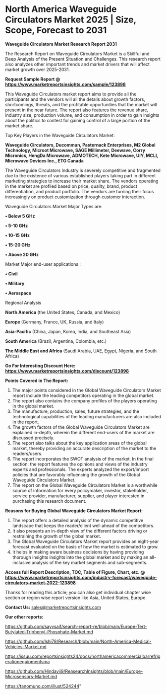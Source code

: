 # North America Waveguide Circulators Market 2025 | Size, Scope, Forecast to 2031

<strong>Waveguide Circulators Market Research Report 2031</strong>

The Research Report on Waveguide Circulators Market is a Skillful and Deep Analysis of the Present Situation and Challenges. This research report also analyzes other important trends and market drivers that will affect market growth over 2025-2031.

<strong>Request Sample Report @ <a href=https://www.marketreportsinsights.com/sample/123898>https://www.marketreportsinsights.com/sample/123898</a></strong>

This Waveguide Circulators market report aims to provide all the participants and the vendors will all the details about growth factors, shortcomings, threats, and the profitable opportunities that the market will present in the near future. The report also features the revenue share, industry size, production volume, and consumption in order to gain insights about the politics to contest for gaining control of a large portion of the market share.

Top Key Players in the Waveguide Circulators Market:

<strong>Waveguide Circulators, Ducommun, Pasternack Enterprises, M2 Global Technology, Microot Microwave, SAGE Millimeter, Deewave, Corry Micronics, HengDa Microwave, ADMOTECH, Kete Microwave, UIY, MCLI, Microwave Devices Inc., ETG Canada</strong>

The Waveguide Circulators Industry is severely competitive and fragmented due to the existence of various established players taking part in different marketing strategies to increase their market share. The vendors operating in the market are profiled based on price, quality, brand, product differentiation, and product portfolio. The vendors are turning their focus increasingly on product customization through customer interaction.

Waveguide Circulators Market Major Types are:

<strong>• Below 5 GHz

• 5-10 GHz

• 10-15 GHz

• 15-20 GHz

• Above 20 GHz</strong>

Market Major end-user applications :

<strong>• Civil

• Military

• Aerospace</strong>

Regional Analysis

</u><strong><b>North America</b></strong> (the United States, Canada, and Mexico)

<strong><b>Europe </b></strong>(Germany, France, UK, Russia, and Italy)

<strong><b>Asia-Pacific</b></strong> (China, Japan, Korea, India, and Southeast Asia)

<strong><b>South America</b></strong> (Brazil, Argentina, Colombia, etc.)

<strong><b>The Middle East and Africa</b></strong> (Saudi Arabia, UAE, Egypt, Nigeria, and South Africa)

<strong>Go For Interesting Discount Here: <a href=https://www.marketreportsinsights.com/discount/123898>https://www.marketreportsinsights.com/discount/123898</a></strong>

<strong>Points Covered in The Report:</strong>
<ol>
  <li>The major points considered in the Global Waveguide Circulators Market report include the leading competitors operating in the global market.</li>
  <li>The report also contains the company profiles of the players operating in the global market.</li>
  <li>The manufacture, production, sales, future strategies, and the technological capabilities of the leading manufacturers are also included in the report.</li>
  <li>The growth factors of the Global Waveguide Circulators Market are explained in-depth, wherein the different end-users of the market are discussed precisely.</li>
  <li>The report also talks about the key application areas of the global market, thereby providing an accurate description of the market to the readers/users.</li>
  <li>The report incorporates the SWOT analysis of the market. In the final section, the report features the opinions and views of the industry experts and professionals. The experts analyzed the export/import policies that are favorably influencing the growth of the Global Waveguide Circulators Market.</li>
  <li>The report on the Global Waveguide Circulators Market is a worthwhile source of information for every policymaker, investor, stakeholder, service provider, manufacturer, supplier, and player interested in purchasing this research document.</li>
</ol>
<strong>Reasons for Buying Global Waveguide Circulators Market Report:</strong>

<ol>
  <li>The report offers a detailed analysis of the dynamic competitive landscape that keeps the reader/client well ahead of the competitors.</li>
  <li>It also presents an in-depth view of the different factors driving or restraining the growth of the global market.</li>
  <li>The Global Waveguide Circulators Market report provides an eight-year forecast evaluated on the basis of how the market is estimated to grow.</li>
  <li>It helps in making aware business decisions by having providing thorough insights insights into the global market and by making an all-inclusive analysis of the key market segments and sub-segments.</li>
</ol>
<strong>Access full Report Description, TOC, Table of Figure, Chart, etc. @ <a href=https://www.marketreportsinsights.com/industry-forecast/waveguide-circulators-market-2022-123898>https://www.marketreportsinsights.com/industry-forecast/waveguide-circulators-market-2022-123898</a></strong>


Thanks for reading this article; you can also get individual chapter wise section or region wise report version like Asia, United States, Europe.

<strong>Contact Us:</strong>
sales@marketreportsinsights.com

<strong>Our other reports:</strong>

<a href=https://github.com/sayysaif/search-report-re/blob/main/Europe-Tert-Butylated-Triphenyl-Phosphate-Market.md>https://github.com/sayysaif/search-report-re/blob/main/Europe-Tert-Butylated-Triphenyl-Phosphate-Market.md</a>

<a href=https://github.com/Ishi78/Research/blob/main/North-America-Medical-Vehicles-Market.md>https://github.com/Ishi78/Research/blob/main/North-America-Medical-Vehicles-Market.md</a>

<a href=https://issuu.com/reportsinsights24/docs/northamericacommercialbarrefrigerationequipmentsma>https://issuu.com/reportsinsights24/docs/northamericacommercialbarrefrigerationequipmentsma</a>

<a href=https://github.com/Hindavii9/ReasearchInsights/blob/main/Europe-Microsensors-Market.md>https://github.com/Hindavii9/ReasearchInsights/blob/main/Europe-Microsensors-Market.md</a>

<a href=https://tanomuno.com/illust/524244>https://tanomuno.com/illust/524244</a>"
